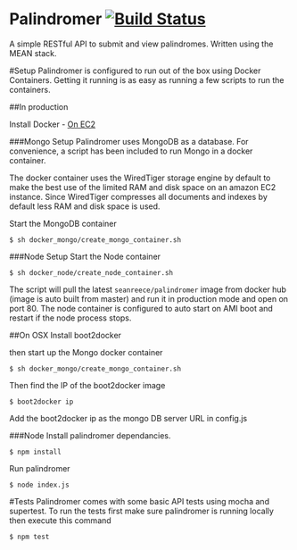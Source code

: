 Palindromer [![Build Status](https://travis-ci.org/SeanReece/palindromer.svg?branch=master)](https://travis-ci.org/SeanReece/palindromer)
===========
A simple RESTful API to submit and view palindromes. Written using the MEAN stack.

#Setup
Palindromer is configured to run out of the box using Docker Containers. Getting it running is as easy as running a few scripts to run the containers. 

##In production

Install Docker - [On EC2](http://docs.aws.amazon.com/AmazonECS/latest/developerguide/docker-basics.html#install_docker)

###Mongo Setup
Palindromer uses MongoDB as a database. For convenience, a script has been included to run Mongo in a docker container.

The docker container uses the WiredTiger storage engine by default to make the best use of the limited RAM and disk space on an amazon EC2 instance. Since WiredTiger compresses all documents and indexes by default less RAM and disk space is used.

Start the MongoDB container
```
$ sh docker_mongo/create_mongo_container.sh
```

###Node Setup
Start the Node container
```
$ sh docker_node/create_node_container.sh
```
The script will pull the latest `seanreece/palindromer` image from docker hub (image is auto built from master) and run it in production mode and open on port 80.
The node container is configured to auto start on AMI boot and restart if the node process stops.

##On OSX
Install boot2docker

then start up the Mongo docker container
```
$ sh docker_mongo/create_mongo_container.sh
```
Then find the IP of the boot2docker image
```
$ boot2docker ip
```
Add the boot2docker ip as the mongo DB server URL in config.js

###Node
Install palindromer dependancies.
```
$ npm install
```
Run palindromer
```
$ node index.js
```

#Tests
Palindromer comes with some basic API tests using mocha and supertest. 
To run the tests first make sure palindromer is running locally then execute this command
```
$ npm test
```



